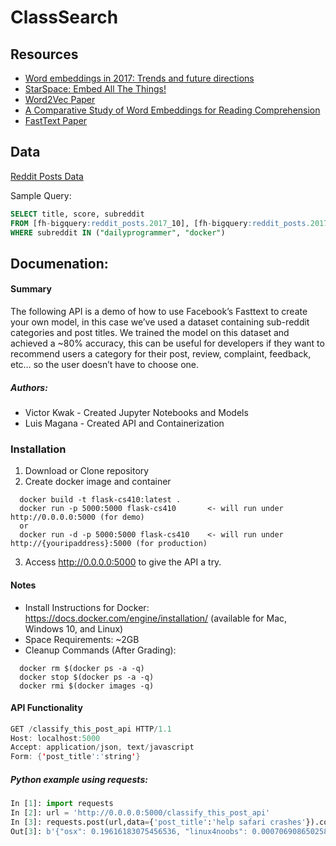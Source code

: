 # ClassSearch
## Resources
* [Word embeddings in 2017: Trends and future directions](http://ruder.io/word-embeddings-2017/index.html)
* [StarSpace: Embed All The Things!](https://research.fb.com/publications/starspace-embed-all-the-things/)
* [Word2Vec Paper](https://arxiv.org/pdf/1301.3781.pdf)
* [A Comparative Study of Word Embeddings for Reading Comprehension](https://arxiv.org/pdf/1703.00993.pdf)
* [FastText Paper](https://arxiv.org/pdf/1607.01759.pdf)

## Data
[Reddit Posts Data](https://bigquery.cloud.google.com/dataset/fh-bigquery:reddit_posts?pli=1)

Sample Query:
```sql
SELECT title, score, subreddit
FROM [fh-bigquery:reddit_posts.2017_10], [fh-bigquery:reddit_posts.2017_09]
WHERE subreddit IN ("dailyprogrammer", "docker")
```
## Documenation:

#### Summary
The following API is a demo of how to use Facebook’s Fasttext to create your own model, in this case we’ve used a dataset containing sub-reddit categories and post titles. We trained the model on this dataset and achieved a ~80% accuracy, this can be useful for developers if they want to recommend users a category for their post, review, complaint, feedback, etc… so the user doesn’t have to choose one.

##### Authors:
- Victor Kwak - Created Jupyter Notebooks and Models
- Luis Magana  - Created API and Containerization

### Installation
1. Download or Clone repository
2. Create docker image and container
```linux
  docker build -t flask-cs410:latest . 
  docker run -p 5000:5000 flask-cs410       <- will run under http://0.0.0.0:5000 (for demo)
  or 
  docker run -d -p 5000:5000 flask-cs410    <- will run under http://{youripaddress}:5000 (for production) 
```
3. Access http://0.0.0.0:5000 to give the API a try. 
#### Notes 
- Install Instructions for Docker: https://docs.docker.com/engine/installation/ (available for Mac, Windows 10, and Linux)
- Space Requirements: ~2GB
- Cleanup Commands (After Grading):
```linux
  docker rm $(docker ps -a -q)
  docker stop $(docker ps -a -q)
  docker rmi $(docker images -q)
```
#### API Functionality
``` java
GET /classify_this_post_api HTTP/1.1
Host: localhost:5000
Accept: application/json, text/javascript
Form: {'post_title':'string'} 
```
##### Python example using requests:
``` python
In [1]: import requests
In [2]: url = 'http://0.0.0.0:5000/classify_this_post_api'
In [3]: requests.post(url,data={'post_title':'help safari crashes'}).content
Out[3]: b'{"osx": 0.19616183075456536, "linux4noobs": 0.00070690865025827931, "chrome": 0.0025314985868822707, "softwaregore": 0.0036844663189471759, "linuxquestions": 0.0012716215919381388, "ios": 0.099633552936388356, "mac": 0.6834370354720688, "macapps": 0.0034646836365399359, "iOSProgramming": 0.00077988063181481839, "AskNetsec": 0.0017493687826002848}'
```
